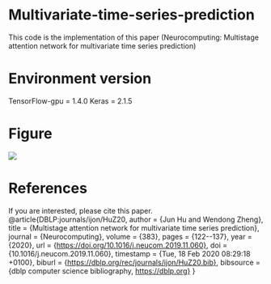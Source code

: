 # Multivariate-time-series-prediction
This code is the implementation of this paper (Neurocomputing: Multistage attention network for multivariate time series prediction)

# Environment version
TensorFlow-gpu = 1.4.0
Keras = 2.1.5

# Figure
![](https://github.com/zwd2016/multivariate-time-series-prediction/raw/master/Figure-9-heatmap.jpg)

# References
If you are interested, please cite this paper.
@article{DBLP:journals/ijon/HuZ20,
  author    = {Jun Hu and
               Wendong Zheng},
  title     = {Multistage attention network for multivariate time series prediction},
  journal   = {Neurocomputing},
  volume    = {383},
  pages     = {122--137},
  year      = {2020},
  url       = {https://doi.org/10.1016/j.neucom.2019.11.060},
  doi       = {10.1016/j.neucom.2019.11.060},
  timestamp = {Tue, 18 Feb 2020 08:29:18 +0100},
  biburl    = {https://dblp.org/rec/journals/ijon/HuZ20.bib},
  bibsource = {dblp computer science bibliography, https://dblp.org}
}
